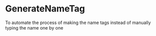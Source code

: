 # GenerateNameTag
To automate the process of making the name tags instead of manually typing the name one by one
